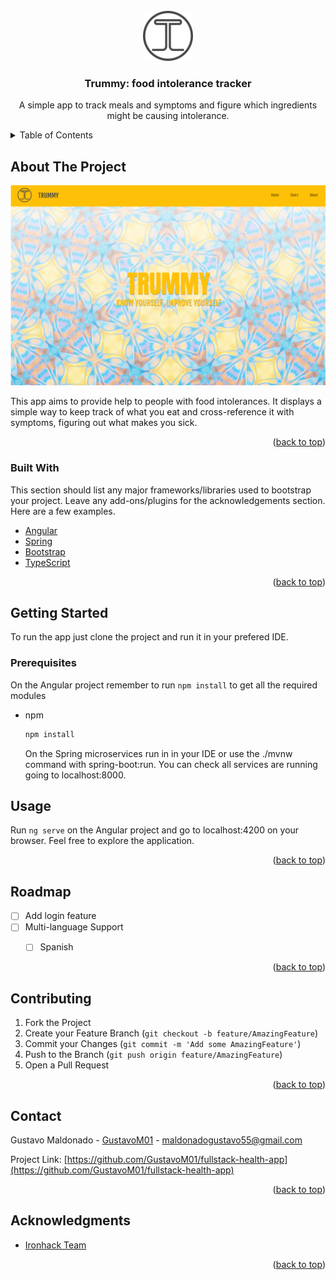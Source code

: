 
<!-- PROJECT LOGO -->
<br />
<div align="center">
  <a href="https://github.com/GustavoM01/fullstack-health-app">
    <img src="frontend/trummy-angular/src/assets/img/logo.png" alt="Logo" width="80" height="80">
  </a>

  <h3 align="center">Trummy: food intolerance tracker</h3>

  <p align="center">
    A simple app to track meals and symptoms and figure which ingredients might be causing intolerance.
  </p>
</div>



<!-- TABLE OF CONTENTS -->
<details>
  <summary>Table of Contents</summary>
  <ol>
    <li>
      <a href="#about-the-project">About The Project</a>
      <ul>
        <li><a href="#built-with">Built With</a></li>
      </ul>
    </li>
    <li>
      <a href="#getting-started">Getting Started</a>
      <ul>
        <li><a href="#prerequisites">Prerequisites</a></li>
      </ul>
    </li>
    <li><a href="#usage">Usage</a></li>
    <li><a href="#roadmap">Roadmap</a></li>
    <li><a href="#contributing">Contributing</a></li>
    <li><a href="#license">License</a></li>
    <li><a href="#contact">Contact</a></li>
    <li><a href="#acknowledgments">Acknowledgments</a></li>
  </ol>
</details>



<!-- ABOUT THE PROJECT -->
## About The Project

<img src="frontend\trummy-angular\src\assets\img\app-sample-image.png" alt="App sample image" width="900">

This app aims to provide help to people with food intolerances. It displays a simple way to keep track of what you eat and cross-reference it with symptoms, figuring out what makes you sick.

<p align="right">(<a href="#top">back to top</a>)</p>



### Built With

This section should list any major frameworks/libraries used to bootstrap your project. Leave any add-ons/plugins for the acknowledgements section. Here are a few examples.

* [Angular](https://angular.io/)
* [Spring](https://spring.io/)
* [Bootstrap](https://getbootstrap.com)
* [TypeScript](https://www.typescriptlang.org/)

<p align="right">(<a href="#top">back to top</a>)</p>



<!-- GETTING STARTED -->
## Getting Started

To run the app just clone the project and run it in your prefered IDE.

### Prerequisites

On the Angular project remember to run `npm install` to get all the required modules
* npm
  ```sh
  npm install 
  ```

  On the Spring microservices run in in your IDE or use the ./mvnw command with spring-boot:run.
  You can check all services are running going to localhost:8000.

<!-- USAGE EXAMPLES -->
## Usage

Run `ng serve` on the Angular project and go to localhost:4200 on your browser.
Feel free to explore the application. 

<p align="right">(<a href="#top">back to top</a>)</p>



<!-- ROADMAP -->
## Roadmap

- [ ] Add login feature
- [ ] Multi-language Support
    - [ ] Spanish


<p align="right">(<a href="#top">back to top</a>)</p>



<!-- CONTRIBUTING -->
## Contributing

1. Fork the Project
2. Create your Feature Branch (`git checkout -b feature/AmazingFeature`)
3. Commit your Changes (`git commit -m 'Add some AmazingFeature'`)
4. Push to the Branch (`git push origin feature/AmazingFeature`)
5. Open a Pull Request

<p align="right">(<a href="#top">back to top</a>)</p>

<!-- CONTACT -->
## Contact

Gustavo Maldonado - [GustavoM01](https://github.com/GustavoM01) - maldonadogustavo55@gmail.com

Project Link: [https://github.com/GustavoM01/fullstack-health-app](https://github.com/GustavoM01/fullstack-health-app)

<p align="right">(<a href="#top">back to top</a>)</p>



<!-- ACKNOWLEDGMENTS -->
## Acknowledgments


* [Ironhack Team](https://www.ironhack.com/en)


<p align="right">(<a href="#top">back to top</a>)</p>

